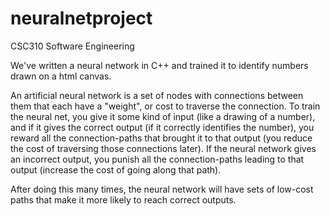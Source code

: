 neuralnetproject
================

CSC310 Software Engineering

We've written a neural network in C++ and trained it to identify numbers drawn on a html canvas.

An artificial neural network is a set of nodes with connections between them that each have a "weight", or cost to traverse the connection.
To train the neural net, you give it some kind of input (like a drawing of a number), and if it gives the correct output (if it correctly identifies the number), you reward all the connection-paths that brought it to that output (you reduce the cost of traversing those connections later).
If the neural network gives an incorrect output, you punish all the connection-paths leading to that output (increase the cost of going along that path).

After doing this many times, the neural network will have sets of low-cost paths that make it more likely to reach correct outputs.


